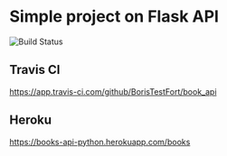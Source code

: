 # Simple project on Flask API
![Build Status](https://travis-ci.com/BorisTestFort/book_api.svg?branch=main)
## Travis CI
https://app.travis-ci.com/github/BorisTestFort/book_api
## Heroku
https://books-api-python.herokuapp.com/books
